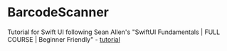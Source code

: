 # BarcodeScanner
Tutorial for Swift UI following Sean Allen's "SwiftUI Fundamentals | FULL COURSE | Beginner Friendly" - [tutorial](https://youtu.be/b1oC7sLIgpI)
